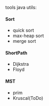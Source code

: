 tools java utils:
#### Sort
- quick sort
- max-heap sort
- merge sort

#### ShortPath
- Dijkstra
- Floyd

#### MST
- prim
- Kruscal(ToDo)









